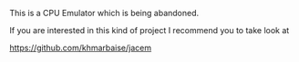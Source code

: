 This is a CPU Emulator which is being abandoned.

If you are interested in this kind of project I recommend you to take look at 

https://github.com/khmarbaise/jacem
